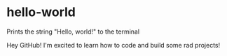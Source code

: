 # hello-world
Prints the string "Hello, world!" to the terminal

Hey GitHub! I'm excited to learn how to code and build some rad projects!
